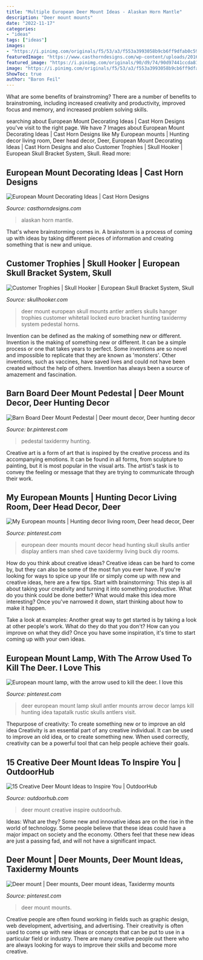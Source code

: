 ```yaml
---
title: "Multiple European Deer Mount Ideas - Alaskan Horn Mantle"
description: "Deer mount mounts"
date: "2022-11-17"
categories:
- "ideas"
tags: ["ideas"]
images:
- "https://i.pinimg.com/originals/f5/53/a3/f553a3993058b9cb6ff9dfab0c5905a2.jpg"
featuredImage: "https://www.casthorndesigns.com/wp-content/uploads/2016/03/European-Alaskan-Moose-Mount.jpg"
featured_image: "https://i.pinimg.com/originals/90/d9/74/90d97441ccda81c52a78eb71181bb679.jpg"
image: "https://i.pinimg.com/originals/f5/53/a3/f553a3993058b9cb6ff9dfab0c5905a2.jpg"
ShowToc: true
author: "Baron Feil"
---
```



What are some benefits of brainstroming?
There are a number of benefits to brainstroming, including increased creativity and productivity, improved focus and memory, and increased problem solving skills.

	

		
searching about European Mount Decorating Ideas | Cast Horn Designs you've visit to the right page. We have 7 Images about European Mount Decorating Ideas | Cast Horn Designs like My European mounts | Hunting decor living room, Deer head decor, Deer, European Mount Decorating Ideas | Cast Horn Designs and also Customer Trophies | Skull Hooker | European Skull Bracket System, Skull. Read more:
		
    
## European Mount Decorating Ideas | Cast Horn Designs

<img loading=lazy src="https://www.casthorndesigns.com/wp-content/uploads/2016/03/European-Alaskan-Moose-Mount.jpg" onerror="this.onerror=null;this.src='https://tse1.mm.bing.net/th?id=OIP.GkhzxUnAZiMeBWPziEv1aQHaJ4&amp;pid=15.1';" alt="European Mount Decorating Ideas | Cast Horn Designs">

_Source: casthorndesigns.com_

>alaskan horn mantle. 

	

That's where brainstorming comes in. A brainstorm is a process of coming up with ideas by taking different pieces of information and creating something that is new and unique.

    
## Customer Trophies | Skull Hooker | European Skull Bracket System, Skull

<img loading=lazy src="https://www.skullhooker.com/wp-content/gallery/customer-trophies/locked-up.jpeg" onerror="this.onerror=null;this.src='https://tse1.mm.bing.net/th?id=OIP.frtkZv4eEVrUgg4NmUKvyQAAAA&amp;pid=15.1';" alt="Customer Trophies | Skull Hooker | European Skull Bracket System, Skull">

_Source: skullhooker.com_

>deer mount european skull mounts antler antlers skulls hanger trophies customer whitetail locked euro bracket hunting taxidermy system pedestal horns. 

	

Invention can be defined as the making of something new or different.
Invention is the making of something new or different. It can be a simple process or one that takes years to perfect. Some inventions are so novel and impossible to replicate that they are known as 'monsters'. Other inventions, such as vaccines, have saved lives and could not have been created without the help of others. Invention has always been a source of amazement and fascination.

    
## Barn Board Deer Mount Pedestal | Deer Mount Decor, Deer Hunting Decor

<img loading=lazy src="https://i.pinimg.com/originals/f5/53/a3/f553a3993058b9cb6ff9dfab0c5905a2.jpg" onerror="this.onerror=null;this.src='https://tse4.mm.bing.net/th?id=OIP.jREqd8vSbuD4QE6Sx15tLgHaPP&amp;pid=15.1';" alt="Barn Board Deer Mount Pedestal | Deer mount decor, Deer hunting decor">

_Source: br.pinterest.com_

>pedestal taxidermy hunting. 

	

Creative art is a form of art that is inspired by the creative process and its accompanying emotions. It can be found in all forms, from sculpture to painting, but it is most popular in the visual arts. The artist's task is to convey the feeling or message that they are trying to communicate through their work.

    
## My European Mounts | Hunting Decor Living Room, Deer Head Decor, Deer

<img loading=lazy src="https://i.pinimg.com/736x/c2/06/1f/c2061f9e9c1b154a347f4486ad470585--european-mount-deer.jpg" onerror="this.onerror=null;this.src='https://tse4.mm.bing.net/th?id=OIP.c8DBXRS3S6Xz9J2ilZBk2AHaJ3&amp;pid=15.1';" alt="My European mounts | Hunting decor living room, Deer head decor, Deer">

_Source: pinterest.com_

>european deer mounts mount decor head hunting skull skulls antler display antlers man shed cave taxidermy living buck diy rooms. 

	

How do you think about creative ideas?
Creative ideas can be hard to come by, but they can also be some of the most fun you ever have. If you're looking for ways to spice up your life or simply come up with new and creative ideas, here are a few tips. 
Start with brainstorming: This step is all about taking your creativity and turning it into something productive. What do you think could be done better? What would make this idea more interesting? Once you've narrowed it down, start thinking about how to make it happen. 

Take a look at examples: Another great way to get started is by taking a look at other people's work. What do they do that you don't? How can you improve on what they did? Once you have some inspiration, it's time to start coming up with your own ideas.

    
## European Mount Lamp, With The Arrow Used To Kill The Deer. I Love This

<img loading=lazy src="https://i.pinimg.com/736x/63/58/fe/6358feae87eb98545c379bac20283a60.jpg" onerror="this.onerror=null;this.src='https://tse1.mm.bing.net/th?id=OIP.53VJDC_--SUbwIaY4WaV3AHaJ3&amp;pid=15.1';" alt="European mount lamp, with the arrow used to kill the deer. I love this">

_Source: pinterest.com_

>deer european mount lamp skull antler mounts arrow decor lamps kill hunting idea tapatalk rustic skulls antlers visit. 

	

Thepurpose of creativity: To create something new or to improve an old idea
Creativity is an essential part of any creative individual. It can be used to improve an old idea, or to create something new. When used correctly, creativity can be a powerful tool that can help people achieve their goals.

    
## 15 Creative Deer Mount Ideas To Inspire You | OutdoorHub

<img loading=lazy src="https://cdn.outdoorhub.com/wp-content/uploads/sites/2/2015/05/outdoorhub-15-creative-deer-mount-ideas-inspire-2015-05-29_20-56-50.jpg" onerror="this.onerror=null;this.src='https://tse1.mm.bing.net/th?id=OIP.yRtWxilprDE5QJdRLs-AmgHaHh&amp;pid=15.1';" alt="15 Creative Deer Mount Ideas to Inspire You | OutdoorHub">

_Source: outdoorhub.com_

>deer mount creative inspire outdoorhub. 

	

Ideas: What are they?
Some new and innovative ideas are on the rise in the world of technology. Some people believe that these ideas could have a major impact on society and the economy. Others feel that these new ideas are just a passing fad, and will not have a significant impact.

    
## Deer Mount | Deer Mounts, Deer Mount Ideas, Taxidermy Mounts

<img loading=lazy src="https://i.pinimg.com/originals/90/d9/74/90d97441ccda81c52a78eb71181bb679.jpg" onerror="this.onerror=null;this.src='https://tse4.mm.bing.net/th?id=OIP.t92z6RECNcNvjGA9pwsEeQHaNJ&amp;pid=15.1';" alt="Deer mount | Deer mounts, Deer mount ideas, Taxidermy mounts">

_Source: pinterest.com_

>deer mount mounts. 

	

Creative people are often found working in fields such as graphic design, web development, advertising, and advertising. Their creativity is often used to come up with new ideas or concepts that can be put to use in a particular field or industry. There are many creative people out there who are always looking for ways to improve their skills and become more creative.

